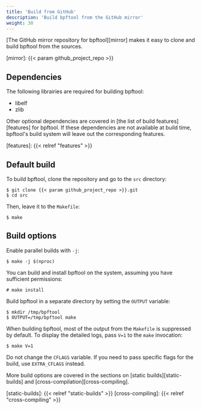 ```yaml
---
title: 'Build from GitHub'
description: 'Build bpftool from the GitHub mirror'
weight: 30
---
```


[The GitHub mirror repository for bpftool][mirror] makes it easy to clone and
build bpftool from the sources.

[mirror]: {{< param github_project_repo >}}

## Dependencies

The following librairies are required for building bpftool:

- libelf
- zlib

Other optional dependencies are covered in [the list of build
features][features] for bpftool. If these dependencies are not available at
build time, bpftool's build system will leave out the corresponding features.

[features]: {{< relref "features" >}}

## Default build

To build bpftool, clone the repository and go to the `src` directory:

```console
$ git clone {{< param github_project_repo >}}.git
$ cd src
```

Then, leave it to the `Makefile`:

```console
$ make
```

## Build options

Enable parallel builds with `-j`:

```console
$ make -j $(nproc)
```

You can build and install bpftool on the system, assuming you have sufficient
permissions:

```console
# make install
```

Build bpftool in a separate directory by setting the `OUTPUT` variable:

```console
$ mkdir /tmp/bpftool
$ OUTPUT=/tmp/bpftool make
```

When building bpftool, most of the output from the `Makefile` is suppressed by
default. To display the detailed logs, pass `V=1` to the `make` invocation:

```console
$ make V=1
```

Do not change the `CFLAGS` variable. If you need to pass specific flags for the
build, use `EXTRA_CFLAGS` instead.

More build options are covered in the sections on [static
builds][static-builds] and [cross-compilation][cross-compiling].

[static-builds]: {{< relref "static-builds" >}}
[cross-compiling]: {{< relref "cross-compiling" >}}
